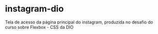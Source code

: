 # instagram-dio

Tela de acesso da página principal do instagram, produzida no desafio do curso sobre Flexbox - CSS da DIO
